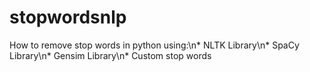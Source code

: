 # stopwordsnlp
How to remove stop words in python using:\n* NLTK Library\n* SpaCy Library\n* Gensim Library\n* Custom stop words
